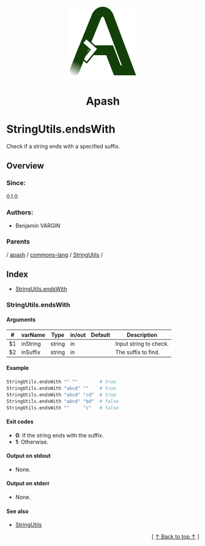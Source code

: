 
<div align='center' id='apash-top'>
  <a href='https://github.com/hastec-fr/apash'>
    <img alt='apash-logo' src='../../../../../../../assets/apash-logo.svg'/>
  </a>

  # Apash
</div>

# StringUtils.endsWith

Check if a string ends with a specified suffix.

## Overview

### Since:
0.1.0

### Authors:
* Benjamin VARGIN

### Parents
<!-- apash.parentBegin -->
[](../../../../.md) / [apash](../../../apash.md) / [commons-lang](../../commons-lang.md) / [StringUtils](../StringUtils.md) / 
<!-- apash.parentEnd -->

## Index

* [StringUtils.endsWith](#stringutilsendswith)

### StringUtils.endsWith

#### Arguments
| #      | varName        | Type          | in/out   | Default    | Description                           |
|--------|----------------|---------------|----------|------------|---------------------------------------|
| $1     | inString       | string        | in       |            | Input string to check.                |
| $2     | inSuffix       | string        | in       |            | The suffix to find.                   |

#### Example

```bash
StringUtils.endsWith "" ""        # true
StringUtils.endsWith "abcd" ""    # true
StringUtils.endsWith "abcd" "cd"  # true
StringUtils.endsWith "abcd" "bd"  # false
StringUtils.endsWith ""     "c"   # false
```

#### Exit codes

* **0**: If the string ends with the suffix.
* **1**: Otherwise.

#### Output on stdout

* None.

#### Output on stderr

* None.

#### See also

* [StringUtils](../StringUtils.md)


  <div align='right'>[ <a href='#apash-top'>↑ Back to top ↑</a> ]</div>

